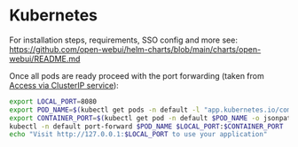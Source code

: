 # Kubernetes

For installation steps, requirements, SSO config and more see: https://github.com/open-webui/helm-charts/blob/main/charts/open-webui/README.md

Once all pods are ready proceed with the port forwarding (taken from [Access via ClusterIP service](https://github.com/open-webui/helm-charts/blob/main/charts/open-webui/templates/NOTES.txt)):

```sh
export LOCAL_PORT=8080
export POD_NAME=$(kubectl get pods -n default -l "app.kubernetes.io/component=open-webui" -o jsonpath="{.items[0].metadata.name}")
export CONTAINER_PORT=$(kubectl get pod -n default $POD_NAME -o jsonpath="{.spec.containers[0].ports[0].containerPort}")
kubectl -n default port-forward $POD_NAME $LOCAL_PORT:$CONTAINER_PORT
echo "Visit http://127.0.0.1:$LOCAL_PORT to use your application"
```
